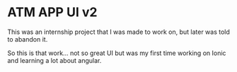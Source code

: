 # ATM APP UI v2
This was an internship project that I was made to work on, but later was told to abandon it. 

So this is that work... not so great UI but was my first time working on Ionic and learning a lot about angular.
